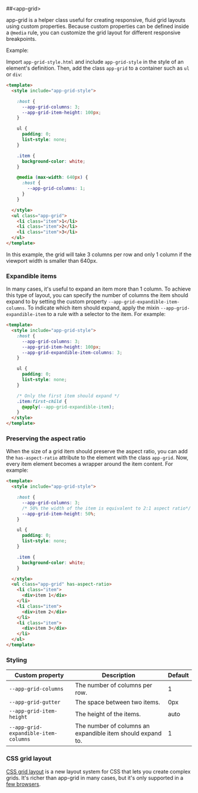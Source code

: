 ##&lt;app-grid&gt;

app-grid is a helper class useful for creating responsive, fluid grid layouts using custom properties.
Because custom properties can be defined inside a `@media` rule, you can customize the grid layout
for different responsive breakpoints.

Example:

Import `app-grid-style.html` and include `app-grid-style` in the style of an element's definition.
Then, add the class `app-grid` to a container such as `ul` or `div`:

```html
<template>
  <style include="app-grid-style">

    :host {
      --app-grid-columns: 3;
      --app-grid-item-height: 100px;
    }

    ul {
      padding: 0;
      list-style: none;
    }

    .item {
      background-color: white;
    }

    @media (max-width: 640px) {
      :host {
        --app-grid-columns: 1;
      }
    }

  </style>
  <ul class="app-grid">
    <li class="item">1</li>
    <li class="item">2</li>
    <li class="item">3</li>
  </ul>
</template>
```

In this example, the grid  will take 3 columns per row and only 1 column if the viewport width is
smaller than 640px.

### Expandible items

In many cases, it's useful to expand an item more than 1 column. To achieve this type of layout,
you can specify the number of columns the item should expand to by setting the custom property
`--app-grid-expandible-item-columns`. To indicate which item should expand, apply the mixin
`--app-grid-expandible-item` to a rule with a selector to the item. For example:

```html
<template>
  <style include="app-grid-style">
    :host {
      --app-grid-columns: 3;
      --app-grid-item-height: 100px;
      --app-grid-expandible-item-columns: 3;
    }

    ul {
      padding: 0;
      list-style: none;
    }

    /* Only the first item should expand */
    .item:first-child {
      @apply(--app-grid-expandible-item);
    }
  </style>
</template>
```

### Preserving the aspect ratio

When the size of a grid item should preserve the aspect ratio, you can add the `has-aspect-ratio`
attribute to the element with the class `app-grid`. Now, every item element becomes a wrapper around
the item content. For example:

```html
<template>
  <style include="app-grid-style">

    :host {
      --app-grid-columns: 3;
      /* 50% the width of the item is equivalent to 2:1 aspect ratio*/
      --app-grid-item-height: 50%;
    }

    ul {
      padding: 0;
      list-style: none;
    }

    .item {
      background-color: white;
    }

  </style>
  <ul class="app-grid" has-aspect-ratio>
    <li class="item">
      <div>item 1</div>
    </li>
    <li class="item">
      <div>item 2</div>
    </li>
    <li class="item">
      <div>item 3</div>
    </li>
  </ul>
</template>
```

### Styling

Custom property                               | Description                                                | Default
----------------------------------------------|------------------------------------------------------------|------------------
`--app-grid-columns`                          | The number of columns per row.                             | 1
`--app-grid-gutter`                           | The space between two items.                               | 0px
`--app-grid-item-height`                      | The height of the items.                                   | auto
`--app-grid-expandible-item-columns`          | The number of columns an expandible item should expand to. | 1

### CSS grid layout

[CSS grid layout](https://developer.mozilla.org/en-US/docs/Web/CSS/CSS_Grid_Layout) is a new layout system for CSS that lets you create complex grids. It's richer than app-grid in many cases, but it's only supported in a [few browsers](http://caniuse.com/#search=css%20grid%20layout).
